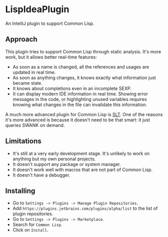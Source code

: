 # LispIdeaPlugin

An IntelliJ plugin to support Common Lisp.

## Approach

This plugin tries to support Common Lisp through static analysis. It's more work, but it allows better real-time features:
* As soon as a name is changed, all the references and usages are updated in real time.
* As soon as anything changes, it knows exactly what information just became stale.
* It knows about completions even in an incomplete SEXP.
* It can display modern IDE information in real time. Showing error messages in the code, or highlighting unused variables requires knowing what changes in the file can invalidate this information.

A much more advanced plugin for Common Lisp is [SLT](https://github.com/Enerccio/SLT). One of the reasons it's more advanced is because it doesn't need to be that smart: it just queries SWANK on demand.

## Limitations

* It's still at a very early development stage. It's unlikely to work on anything but my own personal projects.
* It doesn't support any package or system manager.
* It doesn't work well with macros that are not part of Common Lisp.
* It doesn't have a debugger.

## Installing

* Go to `Settings -> Plugins -> Manage Plugin Repositories`.
* Add `https://plugins.jetbrains.com/plugins/alpha/list` to the list of plugin repositories.
* Go to `Settings -> Plugins -> Marketplace`.
* Search for `Common Lisp`.
* Click on `Install`.